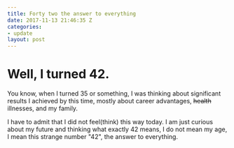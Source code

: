 ```yaml
---
title: Forty two the answer to everything
date: 2017-11-13 21:46:35 Z
categories:
- update
layout: post
---
```


# Well, I turned 42.

You know, when I turned 35 or something, I was thinking about significant results I achieved by this time, mostly about career advantages, ~~health~~ illnesses, and my family.

I have to admit that I did not feel(think) this way today. I am just curious about my future and thinking what exactly 42 means,  I  do not mean my age, I  mean this strange number "42",  the answer to everything.

